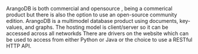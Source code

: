 ArangoDB is both commercial and opensource , being a commerical product but there is also the option to use an open-source community edition.
ArangoDB is a multimodel database product using documents, key-values, and graphs. 
The hosting model is client/server so it can be accessed across all networkds 
There are drivers on the website which can be used to access from either Python or Java or the choice to use a RESTful HTTP API. 
